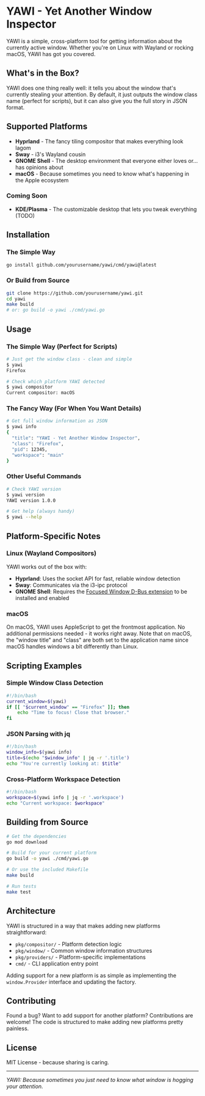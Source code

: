 # YAWI - Yet Another Window Inspector

YAWI is a simple, cross-platform tool for getting information about the currently active window. Whether you're on Linux with Wayland or rocking macOS, YAWI has got you covered.

## What's in the Box?

YAWI does one thing really well: it tells you about the window that's currently stealing your attention. By default, it just outputs the window class name (perfect for scripts), but it can also give you the full story in JSON format.

## Supported Platforms

- **Hyprland** - The fancy tiling compositor that makes everything look lagom
- **Sway** - i3's Wayland cousin
- **GNOME Shell** - The desktop environment that everyone either loves or... has opinions about
- **macOS** - Because sometimes you need to know what's happening in the Apple ecosystem

### Coming Soon
- **KDE/Plasma** - The customizable desktop that lets you tweak everything (TODO)

## Installation

### The Simple Way

```bash
go install github.com/yourusername/yawi/cmd/yawi@latest
```

### Or Build from Source

```bash
git clone https://github.com/yourusername/yawi.git
cd yawi
make build
# or: go build -o yawi ./cmd/yawi.go
```

## Usage

### The Simple Way (Perfect for Scripts)

```bash
# Just get the window class - clean and simple
$ yawi
Firefox

# Check which platform YAWI detected
$ yawi compositor
Current compositor: macOS
```

### The Fancy Way (For When You Want Details)

```bash
# Get full window information as JSON
$ yawi info
{
  "title": "YAWI - Yet Another Window Inspector",
  "class": "Firefox",
  "pid": 12345,
  "workspace": "main"
}
```

### Other Useful Commands

```bash
# Check YAWI version
$ yawi version
YAWI version 1.0.0

# Get help (always handy)
$ yawi --help
```

## Platform-Specific Notes

### Linux (Wayland Compositors)

YAWI works out of the box with:
- **Hyprland**: Uses the socket API for fast, reliable window detection
- **Sway**: Communicates via the i3-ipc protocol
- **GNOME Shell**: Requires the [Focused Window D-Bus extension](https://extensions.gnome.org/extension/5592/focused-window-dbus/) to be installed and enabled

### macOS

On macOS, YAWI uses AppleScript to get the frontmost application. No additional permissions needed - it works right away. Note that on macOS, the "window title" and "class" are both set to the application name since macOS handles windows a bit differently than Linux.

## Scripting Examples

### Simple Window Class Detection

```bash
#!/bin/bash
current_window=$(yawi)
if [[ "$current_window" == "Firefox" ]]; then
    echo "Time to focus! Close that browser."
fi
```

### JSON Parsing with jq

```bash
#!/bin/bash
window_info=$(yawi info)
title=$(echo "$window_info" | jq -r '.title')
echo "You're currently looking at: $title"
```

### Cross-Platform Workspace Detection

```bash
#!/bin/bash
workspace=$(yawi info | jq -r '.workspace')
echo "Current workspace: $workspace"
```

## Building from Source

```bash
# Get the dependencies
go mod download

# Build for your current platform
go build -o yawi ./cmd/yawi.go

# Or use the included Makefile
make build

# Run tests
make test
```

## Architecture

YAWI is structured in a way that makes adding new platforms straightforward:

- `pkg/compositor/` - Platform detection logic
- `pkg/window/` - Common window information structures
- `pkg/providers/` - Platform-specific implementations
- `cmd/` - CLI application entry point

Adding support for a new platform is as simple as implementing the `window.Provider` interface and updating the factory.

## Contributing

Found a bug? Want to add support for another platform? Contributions are welcome! The code is structured to make adding new platforms pretty painless.

## License

MIT License - because sharing is caring.

---

*YAWI: Because sometimes you just need to know what window is hogging your attention.*
